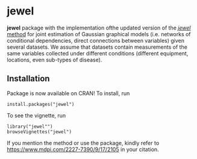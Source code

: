 # jewel
**jewel** package with the implementation ofthe updated version of the [_jewel_ method](https://www.mdpi.com/2227-7390/9/17/2105) for joint estimation of Gaussian graphical models (i.e. networks of conditional dependencies, direct connections between variables) given several datasets. We assume that datasets contain measurements of the same variables collected under different conditions (different equipment, locations, even sub-types of disease). 

## Installation
Package is now available on CRAN! To install, run
```
install.packages("jewel")
```

To see the vignette, run
```
library("jewel"")
browseVignettes("jewel")
```

If you mention the method or use the package, kindly refer to https://www.mdpi.com/2227-7390/9/17/2105 in your citation.